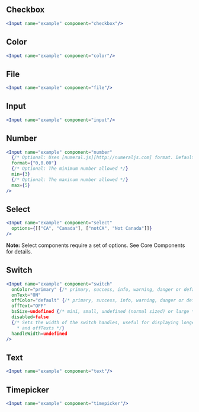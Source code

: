 ## Checkbox

```jsx
<Input name="example" component="checkbox"/>
```

## Color

```jsx
<Input name="example" component="color"/>
```

## File

```jsx
<Input name="example" component="file"/>
```

## Input

```jsx
<Input name="example" component="input"/>
```

## Number

```jsx
<Input name="example" component="number"
  {/* Optional: Uses [numeral.js][http://numeraljs.com] format. Defaults to: "0,0[.][00]" */}
  format={"0,0.00"}
  {/* Optional: The minimum number allowed */}
  min={3}
  {/* Optional: The maxinum number allowed */}
  max={5}
/>
```

## Select

```jsx
<Input name="example" component="select"
  options={[["CA", "Canada"], ["notCA", "Not Canada"]]}
/>
```

**Note:** Select components require a set of options. See Core Components for details.

## Switch

```jsx
<Input name="example" component="switch"
  onColor="primary" {/* primary, success, info, warning, danger or default */}
  onText="ON"
  offColor="default" {/* primary, success, info, warning, danger or default */}
  offText="OFF"
  bsSize=undefined {/* mini, small, undefined (normal sized) or large */}
  disabled=false
  {/* Sets the width of the switch handles, useful for displaying longer onTexts
    * and offTexts */}
  handleWidth=undefined
/>
```

## Text

```jsx
<Input name="example" component="text"/>
```

## Timepicker

```jsx
<Input name="example" component="timepicker"/>
```
